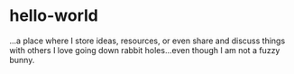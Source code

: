 # hello-world
...a place where I store ideas, resources, or even share and discuss things with others
I love going down rabbit holes...even though I am not a fuzzy bunny.
